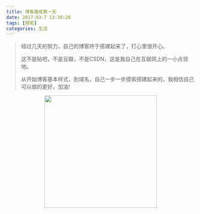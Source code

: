 ```yaml
---
title: 博客建成第一天
date: 2017-03-7 13:30:26
tags: [随笔]
categories: 生活
---
```

> 经过几天的努力，自己的博客终于搭建起来了，打心里很开心。
>
> 这不是贴吧，不是豆瓣，不是CSDN，这是我自己在互联网上的一小点领地。
>
> 从开始博客基本样式，到域名，自己一步一步摸索搭建起来的，我相信自己可以做的更好，加油!

<div align=center><img width="300" height="300" src="../../../../images/avatar.jpg" algin="center"/></div>


